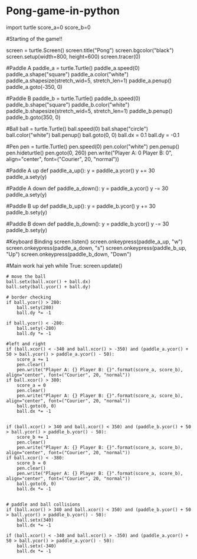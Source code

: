 # Pong-game-in-python
import turtle
score_a=0
score_b=0

#Starting of the game!!

screen = turtle.Screen()
screen.title("Pong")
screen.bgcolor("black")
screen.setup(width=800, height=600)
screen.tracer(0)  

#Paddle A
paddle_a = turtle.Turtle()
paddle_a.speed(0)
paddle_a.shape("square")
paddle_a.color("white")
paddle_a.shapesize(stretch_wid=5, stretch_len=1)
paddle_a.penup()
paddle_a.goto(-350, 0)

#Paddle B
paddle_b = turtle.Turtle()
paddle_b.speed(0)
paddle_b.shape("square")
paddle_b.color("white")
paddle_b.shapesize(stretch_wid=5, stretch_len=1)
paddle_b.penup()
paddle_b.goto(350, 0)

#Ball
ball = turtle.Turtle()
ball.speed(0)
ball.shape("circle")
ball.color("white")
ball.penup()
ball.goto(0, 0)
ball.dx = 0.1
ball.dy = -0.1


#Pen
pen = turtle.Turtle()
pen.speed(0)
pen.color("white")
pen.penup()
pen.hideturtle()
pen.goto(0, 260)
pen.write("Player A: 0  Player B: 0", align="center", font=("Courier", 20, "normal"))


#Paddle A up
def paddle_a_up():
    y = paddle_a.ycor()
    y += 30
    paddle_a.sety(y)

#Paddle A down
def paddle_a_down():
    y = paddle_a.ycor()
    y -= 30
    paddle_a.sety(y)


#Paddle B up
def paddle_b_up():
    y = paddle_b.ycor()
    y += 30
    paddle_b.sety(y)


#Paddle B down
def paddle_b_down():
    y = paddle_b.ycor()
    y -= 30
    paddle_b.sety(y)

#Keyboard Binding
screen.listen()
screen.onkeypress(paddle_a_up, "w")
screen.onkeypress(paddle_a_down, "s")
screen.onkeypress(paddle_b_up, "Up")
screen.onkeypress(paddle_b_down, "Down")


#Main work hai yeh
while True:
    screen.update()

    # move the ball
    ball.setx(ball.xcor() + ball.dx)
    ball.sety(ball.ycor() + ball.dy)

    # border checking
    if ball.ycor() > 280:
        ball.sety(280)
        ball.dy *= -1

    if ball.ycor() < -280:
        ball.sety(-280)
        ball.dy *= -1

    #left and right
    if (ball.xcor() < -340 and ball.xcor() > -350) and (paddle_a.ycor() + 50 > ball.ycor() > paddle_a.ycor() - 50):
        score_a += 1
        pen.clear()
        pen.write("Player A: {} Player B: {}".format(score_a, score_b), align="center", font=("Courier", 20, "normal"))
    if ball.xcor() > 380:
        score_a = 0
        pen.clear()
        pen.write("Player A: {} Player B: {}".format(score_a, score_b), align="center", font=("Courier", 20, "normal"))
        ball.goto(0, 0)
        ball.dx *= -1


    if (ball.xcor() > 340 and ball.xcor() < 350) and (paddle_b.ycor() + 50 > ball.ycor() > paddle_b.ycor() - 50):
        score_b += 1
        pen.clear()
        pen.write("Player A: {} Player B: {}".format(score_a, score_b), align="center", font=("Courier", 20, "normal"))
    if ball.xcor() < -380:
        score_b = 0
        pen.clear()
        pen.write("Player A: {} Player B: {}".format(score_a, score_b), align="center", font=("Courier", 20, "normal"))
        ball.goto(0, 0)
        ball.dx *= -1


    # paddle and ball collisions
    if (ball.xcor() > 340 and ball.xcor() < 350) and (paddle_b.ycor() + 50 > ball.ycor() > paddle_b.ycor() - 50):
        ball.setx(340)
        ball.dx *= -1

    if (ball.xcor() < -340 and ball.xcor() > -350) and (paddle_a.ycor() + 50 > ball.ycor() > paddle_a.ycor() - 50):
        ball.setx(-340)
        ball.dx *= -1




